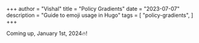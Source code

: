 +++
author = "Vishal"
title = "Policy Gradients"
date = "2023-07-07"
description = "Guide to emoji usage in Hugo"
tags = [
    "policy-gradients",
]
+++
<!--more-->

Coming up, January 1st, 2024:fire:!